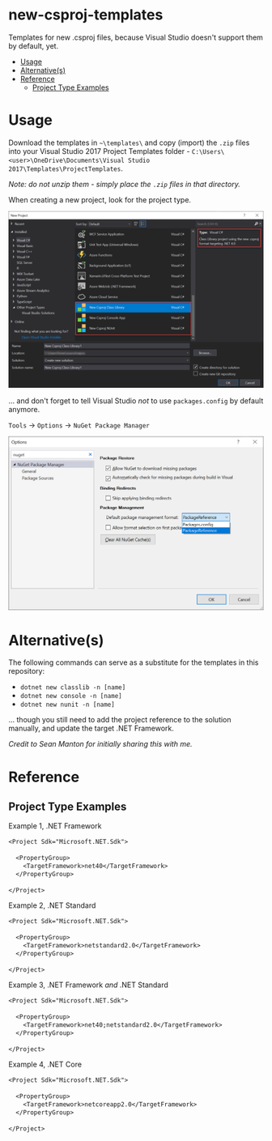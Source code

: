 # new-csproj-templates<!-- omit in toc -->
Templates for new .csproj files, because Visual Studio doesn't support them by default, yet.

- [Usage](#usage)
- [Alternative(s)](#alternatives)
- [Reference](#reference)
  - [Project Type Examples](#project-type-examples)

# Usage

Download the templates in `~\templates\` and copy (import) the `.zip` files into your Visual Studio 2017 Project Templates folder -  `C:\Users\<user>\OneDrive\Documents\Visual Studio 2017\Templates\ProjectTemplates`. 

*Note: do not unzip them - simply place the `.zip` files in that directory.*

When creating a new project, look for the project type.

![](./assets/readme1.png)

... and don't forget to tell Visual Studio *not* to use `packages.config` by default anymore.

`Tools` -> `Options` -> `NuGet Package Manager`

![](./assets/readme2.png)

# Alternative(s)

The following commands can serve as a substitute for the templates in this repository:

* `dotnet new classlib -n [name]`
* `dotnet new console -n [name]` 
* `dotnet new nunit -n [name]`

... though you still need to add the project reference to the solution manually, and update the target .NET Framework.

*Credit to Sean Manton for initially sharing this with me.*

# Reference

## Project Type Examples
Example 1, .NET Framework

```csproj
<Project Sdk="Microsoft.NET.Sdk">

  <PropertyGroup>
    <TargetFramework>net40</TargetFramework>
  </PropertyGroup>

</Project>

```

Example 2, .NET Standard

```csproj
<Project Sdk="Microsoft.NET.Sdk">

  <PropertyGroup>
    <TargetFramework>netstandard2.0</TargetFramework>
  </PropertyGroup>

</Project>

```

Example 3, .NET Framework *and* .NET Standard

```csproj
<Project Sdk="Microsoft.NET.Sdk">

  <PropertyGroup>
    <TargetFramework>net40;netstandard2.0</TargetFramework>
  </PropertyGroup>

</Project>

```

Example 4, .NET Core

```csproj
<Project Sdk="Microsoft.NET.Sdk">

  <PropertyGroup>
    <TargetFramework>netcoreapp2.0</TargetFramework>
  </PropertyGroup>

</Project>

```